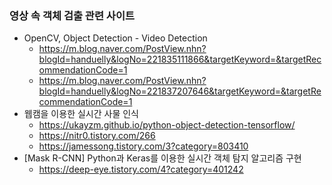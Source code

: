 ### 영상 속 객체 검출 관련 사이트

- OpenCV, Object Detection - Video Detection
  - https://m.blog.naver.com/PostView.nhn?blogId=handuelly&logNo=221835111866&targetKeyword=&targetRecommendationCode=1
  - https://m.blog.naver.com/PostView.nhn?blogId=handuelly&logNo=221837207646&targetKeyword=&targetRecommendationCode=1
- 웹캠을 이용한 실시간 사물 인식
  - https://ukayzm.github.io/python-object-detection-tensorflow/
  - https://nitr0.tistory.com/266
  - https://jamessong.tistory.com/3?category=803410
- [Mask R-CNN] Python과 Keras를 이용한 실시간 객체 탐지 알고리즘 구현
  - https://deep-eye.tistory.com/4?category=401242

